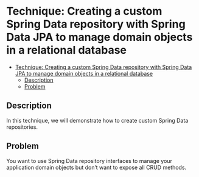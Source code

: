 # Technique: Creating a custom Spring Data repository with Spring Data JPA to manage domain objects in a relational database

- [Technique: Creating a custom Spring Data repository with Spring Data JPA to manage domain objects in a relational database](#technique-creating-a-custom-spring-data-repository-with-spring-data-jpa-to-manage-domain-objects-in-a-relational-database)
  - [Description](#description)
  - [Problem](#problem)

## Description
In this technique, we will demonstrate how to create custom Spring Data repositories.

## Problem
You want to use Spring Data repository interfaces to manage your application domain objects but don’t want to expose all CRUD methods.